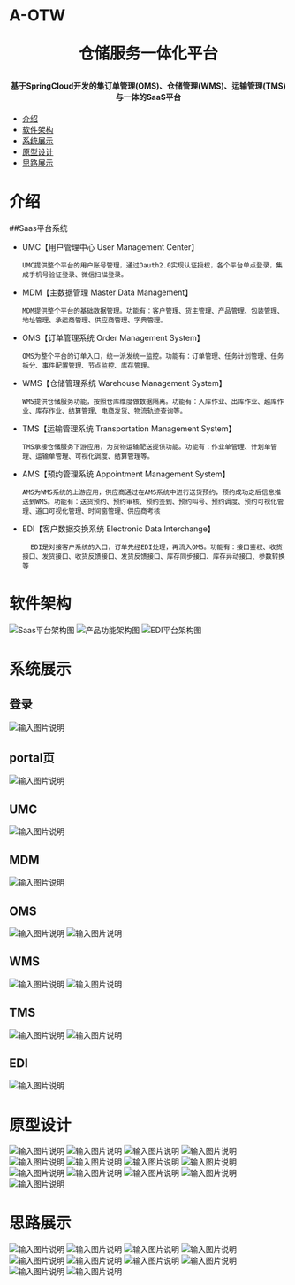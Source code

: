 # A-OTW

<h1 align="center" style="margin: 30px 0 30px; font-weight: bold;">仓储服务一体化平台</h1>
<h4 align="center">基于SpringCloud开发的集订单管理(OMS)、仓储管理(WMS)、运输管理(TMS)与一体的SaaS平台</h4>

<!--ts-->

   * [介绍](#介绍)
   * [软件架构](#软件架构)
   * [系统展示](#系统展示)    
   * [原型设计](#原型设计)    
   * [思路展示](#思路展示) 
   
   
<!--te-->

# 介绍
##Saas平台系统

- UMC【用户管理中心 User Management Center】

      UMC提供整个平台的用户账号管理，通过Oauth2.0实现认证授权，各个平台单点登录，集成手机号验证登录、微信扫描登录。

- MDM【主数据管理 Master Data Management】

      MDM提供整个平台的基础数据管理。功能有：客户管理、货主管理、产品管理、包装管理、地址管理、承运商管理、供应商管理、字典管理。

- OMS【订单管理系统 Order Management System】

      OMS为整个平台的订单入口，统一派发统一监控。功能有：订单管理、任务计划管理、任务拆分、事件配置管理、节点监控、库存管理。

- WMS【仓储管理系统 Warehouse Management System】

      WMS提供仓储服务功能，按照仓库维度做数据隔离。功能有：入库作业、出库作业、越库作业、库存作业、结算管理、电商发货、物流轨迹查询等。

- TMS【运输管理系统 Transportation Management System】

      TMS承接仓储服务下游应用，为货物运输配送提供功能。功能有：作业单管理、计划单管理、运输单管理、可视化调度、结算管理等。

- AMS【预约管理系统 Appointment Management System】
    
      AMS为WMS系统的上游应用，供应商通过在AMS系统中进行送货预约，预约成功之后信息推送到WMS。功能有：送货预约、预约审核、预约签到、预约叫号、预约调度、预约可视化管理、道口可视化管理、时间窗管理、供应商考核 

- EDI【客户数据交换系统 Electronic Data Interchange】

        EDI是对接客户系统的入口，订单先经EDI处理，再流入OMS。功能有：接口鉴权、收货接口、发货接口、收货反馈接口、发货反馈接口、库存同步接口、库存异动接口、参数转换等

# 软件架构

![Saas平台架构图](729be84fe2e8d3295a888b322481bc1.jpg)
![产品功能架构图](image.png)
![EDI平台架构图](0efeb916b148d18eee7fd345993cc57.jpg)


# 系统展示
## 登录
![输入图片说明](1664242603533.jpg)
## portal页
![输入图片说明](1664242642377.jpg)
## UMC
![输入图片说明](1664242724492.jpg)
## MDM
![输入图片说明](1664242764166.jpg)
## OMS
![输入图片说明](1664242813805.jpg)
![输入图片说明](1664242875907.jpg)
## WMS
![输入图片说明](1664242949650.jpg)
![输入图片说明](1664243009337.jpg)
## TMS
![输入图片说明](1664243179923.jpg)
![输入图片说明](1664243231621.jpg)
## EDI
![输入图片说明](1664243330417.jpg)



# 原型设计
![输入图片说明](1664244070693.jpg)
![输入图片说明](1664244094573.jpg)
![输入图片说明](1664244123966.jpg)
![输入图片说明](1664244178035.jpg)
![输入图片说明](1664244286481.jpg)
![输入图片说明](1664244307046.jpg)
![输入图片说明](1664244345134.jpg)
![输入图片说明](1664244506026.jpg)
![输入图片说明](1664244533795.jpg)
![输入图片说明](1664244654305.jpg)
![输入图片说明](1664244736682.jpg)
![输入图片说明](1664244841078.jpg)
![输入图片说明](1664244899895.jpg)

# 思路展示
![输入图片说明](1664245044485.jpg)
![输入图片说明](1664245062702.jpg)
![输入图片说明](1664245104050.jpg)
![输入图片说明](1664245273065.png)
![输入图片说明](1664245471951.jpg)
![输入图片说明](1664245548787.jpg)
![输入图片说明](1664245584635.jpg)
![输入图片说明](1664245618171.jpg)
![输入图片说明](1664245653299.jpg)
![输入图片说明](1664245701210.jpg)
